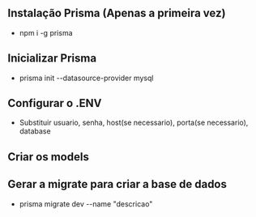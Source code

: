 ## Instalação Prisma (Apenas a primeira vez)

- npm i -g prisma


## Inicializar Prisma 

- prisma init --datasource-provider mysql


## Configurar o .ENV

- Substituir usuario, senha, host(se necessario), porta(se necessario), database


## Criar os models


## Gerar a migrate para criar a base de dados

- prisma migrate dev --name "descricao"